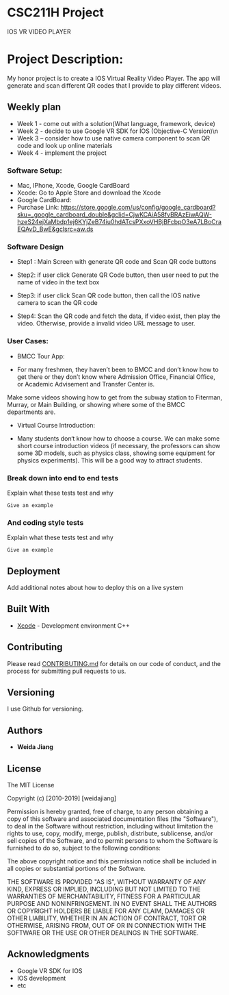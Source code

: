 # CSC211H Project
IOS VR VIDEO PLAYER
# Project Description:
My honor project is to create a IOS Virtual Reality Video Player. The app will generate and scan different QR codes that I provide to play different videos.

## Weekly plan

* Week 1 - come out with a solution(What language, framework, device)
* Week 2 - decide to use Google VR SDK for IOS (Objective-C Version)\n
* Week 3 – consider how to use native camera component to scan QR code and look up online materials 
* Week 4 - implement the project


### Software Setup:
* Mac, IPhone, Xcode, Google CardBoard
* Xcode: Go to Apple Store and download the Xcode 
* Google CardBoard:
* Purchase Link: https://store.google.com/us/config/google_cardboard?sku=_google_cardboard_double&gclid=CjwKCAiA58fvBRAzEiwAQW-hzeS24ejXaMbdp1ej6KYjZeB74iu0hdATcsPXxoVHBjBFcbpO3eA7LBoCraEQAvD_BwE&gclsrc=aw.ds 

### Software Design
* Step1 : Main Screen with generate QR code and Scan QR code buttons

* Step2: if user click Generate QR Code button, then user need to put the name of video in the text box

* Step3: if user click Scan QR code button, then call the IOS native camera to scan the QR code 

* Step4: Scan the QR code and fetch the data, if video exist, then play the video. Otherwise, provide a invalid video URL message to user. 


### User Cases:


* BMCC Tour App: 

* For many freshmen, they haven’t been to BMCC and don’t know how to get there or they don’t know         where Admission Office, Financial Office, or Academic Advisement and Transfer Center is.

Make some videos showing how to get from the subway station to Fiterman, Murray, or Main Building, or showing where some of the BMCC departments are.

* Virtual Course Introduction:

* Many students don‘t know how to choose a course. We can make some short course introduction videos (if necessary, the professors can show some 3D models, such as physics class, showing some equipment for physics experiments). This will be a good way to attract students.




### Break down into end to end tests

Explain what these tests test and why

```
Give an example
```

### And coding style tests

Explain what these tests test and why

```
Give an example
```

## Deployment

Add additional notes about how to deploy this on a live system

## Built With

* [Xcode](https://visualstudio.microsoft.com/) - Development environment C++

## Contributing

Please read [CONTRIBUTING.md](https://gist.github.com/PurpleBooth/b24679402957c63ec426) for details on our code of conduct, and the process for submitting pull requests to us.

## Versioning

I use Github for versioning. 

## Authors

* **Weida Jiang**

## License

The MIT License

Copyright (c) [2010-2019] [weidajiang]

Permission is hereby granted, free of charge, to any person obtaining a copy
of this software and associated documentation files (the "Software"), to deal
in the Software without restriction, including without limitation the rights
to use, copy, modify, merge, publish, distribute, sublicense, and/or sell
copies of the Software, and to permit persons to whom the Software is
furnished to do so, subject to the following conditions:

The above copyright notice and this permission notice shall be included in
all copies or substantial portions of the Software.

THE SOFTWARE IS PROVIDED "AS IS", WITHOUT WARRANTY OF ANY KIND, EXPRESS OR
IMPLIED, INCLUDING BUT NOT LIMITED TO THE WARRANTIES OF MERCHANTABILITY,
FITNESS FOR A PARTICULAR PURPOSE AND NONINFRINGEMENT. IN NO EVENT SHALL THE
AUTHORS OR COPYRIGHT HOLDERS BE LIABLE FOR ANY CLAIM, DAMAGES OR OTHER
LIABILITY, WHETHER IN AN ACTION OF CONTRACT, TORT OR OTHERWISE, ARISING FROM,
OUT OF OR IN CONNECTION WITH THE SOFTWARE OR THE USE OR OTHER DEALINGS IN
THE SOFTWARE.


## Acknowledgments

* Google VR SDK for IOS
* IOS development
* etc
